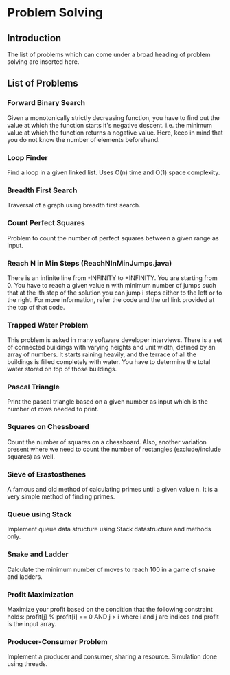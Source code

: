 # Problem Solving

## Introduction
The list of problems which can come under a broad heading of problem solving are 
inserted here. 

## List of Problems

### Forward Binary Search

Given a monotonically strictly decreasing function, you have to find out the value 
at which the function starts it's negative descent. i.e. the minimum value at which 
the function returns a negative value. Here, keep in mind that you do not know the 
number of elements beforehand.

### Loop Finder

Find a loop in a given linked list. Uses O(n) time and O(1) space complexity.

### Breadth First Search

Traversal of a graph using breadth first search. 

### Count Perfect Squares

Problem to count the number of perfect squares between a given range as input.

### Reach N in Min Steps (ReachNInMinJumps.java)

There is an infinite line from -INFINITY to +INFINITY. You are starting from 0.
You have to reach a given value n with minimum number of jumps such that at 
the ith step of the solution you can jump i steps either to the left or to the right.
For more information, refer the code and the url link provided at the top of that code.

### Trapped Water Problem

This problem is asked in many software developer interviews. There is a set of connected
buildings with varying heights and unit width, defined by an array of numbers. It starts 
raining heavily, and the terrace of all the buildings is filled completely with water.
You have to determine the total water stored on top of those buildings.

### Pascal Triangle

Print the pascal triangle based on a given number as input which is the number of rows
needed to print.

### Squares on Chessboard

Count the number of squares on a chessboard. Also, another variation present where 
we need to count the number of rectangles (exclude/include squares) as well.

### Sieve of Erastosthenes

A famous and old method of calculating primes until a given value n. It is a very simple
method of finding primes. 

### Queue using Stack

Implement queue data structure using Stack datastructure and methods only.

### Snake and Ladder

Calculate the minimum number of moves to reach 100 in a game of snake and ladders.

### Profit Maximization

Maximize your profit based on the condition that the following constraint holds:
profit[j] % profit[i] == 0 AND j > i where i and j are indices and profit is the 
input array.

### Producer-Consumer Problem

Implement a producer and consumer, sharing a resource. Simulation done using threads.
